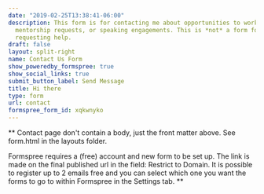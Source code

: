 ```yaml
---
date: "2019-02-25T13:38:41-06:00"
description: This form is for contacting me about opportunities to work together, 
  mentorship requests, or speaking engagements. This is *not* a form for 
  requesting help.
draft: false
layout: split-right
name: Contact Us Form
show_poweredby_formspree: true
show_social_links: true
submit_button_label: Send Message
title: Hi there
type: form
url: contact
formspree_form_id: xqkwnyko
---
```


** Contact page don't contain a body, just the front matter above.
See form.html in the layouts folder.

Formspree requires a (free) account and new form to be set up. The link is made on the final published url in the field: Restrict to Domain. It is possible to register up to 2 emails free and you can select which one you want the forms to go to within Formspree in the Settings tab.
**
